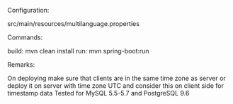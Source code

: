 Configuration:

src/main/resources/multilanguage.properties


Commands:

build: mvn clean install
run:   mvn spring-boot:run

Remarks:

On deploying make sure that clients are in the same time zone as server or deploy it on server with time zone UTC and consider this on client side for timestamp data
Tested for MySQL 5.5-5.7 and PostgreSQL 9.6